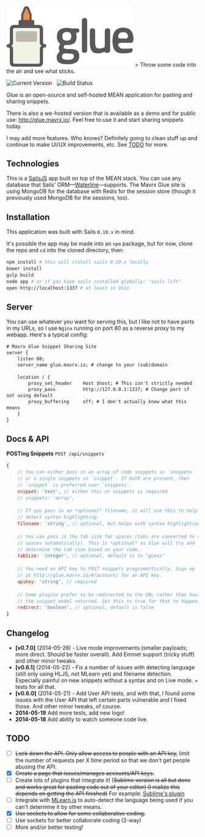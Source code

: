 <img src="src/img/glue-logo.png" alt="Glue" width="333">
> Throw some code into the air and see what sticks.

![Current Version](http://img.shields.io/github/tag/Mavrx/glue.svg?style=flat)
&nbsp;
![Build Status](http://img.shields.io/travis/Mavrx/glue.svg?style=flat)

Glue is an open-source and self-hosted MEAN application for pasting and sharing snippets.

There is also a we-hosted version that is available as a demo and for public use: http://glue.mavrx.io/. Feel free to use it and start sharing snippets today.

I may add more features. Who knows? Definitely going to clean stuff up and continue to make UI/UX improvements, etc. See [TODO](#todo) for more.

## Technologies
This is a [SailsJS](http://sailsjs.org/) app built on top of the MEAN stack. You can use any database that Sails' ORM&mdash;[Waterline](https://github.com/balderdashy/waterline)&mdash;supports. The Mavrx Glue site is using MongoDB for the database with Redis for the session store (though it previously used MongoDB for the sessions, too).

## Installation
This application was built with Sails `0.10.x` in mind.

It's possible the app may be made into an `npm` package, but for now, clone the repo and `cd` into the cloned directory, then:

```bash
npm install # this will install sails 0.10.x locally
bower install
gulp build
node app # or if you have sails installed globally: "sails lift"
open http://localhost:1337 # at least in Unix
```

## Server
You can use whatever you want for serving this, but I like not to have ports in my URLs, so I use `Nginx` running on port 80 as a reverse proxy to my webapp. Here's a typical config:

```nginx
# Mavrx Glue Snippet Sharing Site
server {
    listen 80;
    server_name glue.mavrx.io; # change to your (sub)domain

    location / {
        proxy_set_header    Host $host; # This isn't strictly needed
        proxy_pass          http://127.0.0.1:1337; # Change port if not using default
        proxy_buffering     off; # I don't actually know what this means
    }
}
```

## Docs & API
**POSTing Snippets**
`POST /api/snippets`

```javascript
{
    // You can either pass in an array of code snippets in `snippets`
    // or a single snippets in `snippet`. If both are present, then
    // `snippet` is preferred over `snippets`.
    snippet: 'text', // either this or snippets is required
    // snippets: 'array',

    // If you pass in an *optional* filename, it will use this to help
    // detect syntax highlighting.
    filename: 'string', // optional, but helps with syntax highlighting

    // You can pass in the tab size for spaces (tabs are converted to 4
    // spaces automatically). This is *optional* as Glue will try and
    // determine the tab size based on your code.
    tabSize: 'integer', // optional, default is to "guess"

    // You need an API key to POST snippets programattically. Sign up
    // at http://glue.mavrx.io/#/account/ for an API key.
    apiKey: 'string', // required

    // Some plugins prefer to be redirected to the URL rather than having
    // the snippet model returned. Set this to true for that to happen.
    redirect: 'boolean', // optional, default is false
}
```

## Changelog

- **[v0.7.0]** (2014-05-26) - Live mode improvements (smaller payloads; more direct. Should be faster overall). Add Emmet support (tricky stuff) and other minor tweaks.
- **[v0.6.1]** (2014-05-22) - Fix a number of issues with detecting language (still only using HLJS, not MLearn yet) and filename detection. Especially painful on new snippets without a syntax and on Live mode. + tests for all that.
- **[v0.6.0]** (2014-05-21) - Add User API tests, and with that, I found some issues with the User API that left certain parts vulnerable and I fixed those. And other minor tweaks, of course.
- **2014-05-19** Add more tests, add new logo!
- **2014-05-18** Add ability to watch someone code live.

## TODO
* [ ] ~~Lock down the API. Only allow access to people with an API key,~~ limit the number of requests per X time period so that we don't get people abusing the API.
* [x] ~~Create a page that issues/manages accounts/API keys.~~
* [ ] Create lots of plugins that integrate it! (~~Sublime version is all but done and works great for pasting code out of your editor) (I realize this depends on getting the API finished)~~ For example: [Sublime's plugin](https://github.com/surgeforward/glue-sublime-plugin)
* [ ] Integrate with [MLearn.js](https://github.com/surgeforward/MLearn.js/) to auto-detect the language being used if you can't determine it by other means.
* [x] ~~Use sockets to allow for some collaborative coding.~~
* [ ] Use sockets for better collaborate coding (2-way)
* [ ] More and/or better testing!